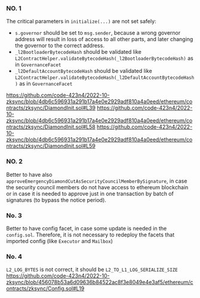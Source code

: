 ### NO. 1
The critical parameters in `initialize(...)` are not set safely:

 - `s.governor` should be set to `msg.sender`, because a wrong governor address will result in loss of access to all other parts, and later changing the governor to the correct address.
 - `_l2BootloaderBytecodeHash` should be validated like `L2ContractHelper.validateBytecodeHash(_l2BootloaderBytecodeHash)` as in `GovernanceFacet`
 - `_l2DefaultAccountBytecodeHash` should be validated like `L2ContractHelper.validateBytecodeHash(_l2DefaultAccountBytecodeHash)` as in `GovernanceFacet`

https://github.com/code-423n4/2022-10-zksync/blob/4db6c596931a291b17a4e0e2929adf810a4a0eed/ethereum/contracts/zksync/DiamondInit.sol#L39
https://github.com/code-423n4/2022-10-zksync/blob/4db6c596931a291b17a4e0e2929adf810a4a0eed/ethereum/contracts/zksync/DiamondInit.sol#L58
https://github.com/code-423n4/2022-10-zksync/blob/4db6c596931a291b17a4e0e2929adf810a4a0eed/ethereum/contracts/zksync/DiamondInit.sol#L59

### NO. 2
Better to have also `approveEmergencyDiamondCutAsSecurityCouncilMemberBySignature`, in case the security council members do not have access to ethereum blockchain or in case it is needed to approve just in one transaction by batch of signatures (to bypass the notice period).

### No. 3
Better to have config facet, in case some update is needed in the `config.sol`. Therefore, it is not necessary to redeploy the facets that imported config (like `Executor` and `Mailbox`)

### No. 4
`L2_LOG_BYTES` is not correct, it should be `L2_TO_L1_LOG_SERIALIZE_SIZE`
https://github.com/code-423n4/2022-10-zksync/blob/456078b53a6d09636b84522ac8f3e8049e4e3af5/ethereum/contracts/zksync/Config.sol#L19
